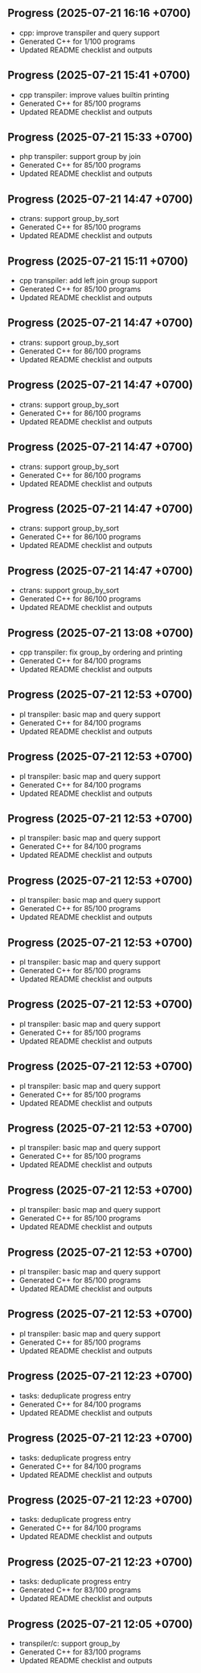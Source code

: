 ## Progress (2025-07-21 16:16 +0700)
- cpp: improve transpiler and query support
- Generated C++ for 1/100 programs
- Updated README checklist and outputs

## Progress (2025-07-21 15:41 +0700)
- cpp transpiler: improve values builtin printing
- Generated C++ for 85/100 programs
- Updated README checklist and outputs

## Progress (2025-07-21 15:33 +0700)
- php transpiler: support group by join
- Generated C++ for 85/100 programs
- Updated README checklist and outputs

## Progress (2025-07-21 14:47 +0700)
- ctrans: support group_by_sort
- Generated C++ for 85/100 programs
- Updated README checklist and outputs

## Progress (2025-07-21 15:11 +0700)
- cpp transpiler: add left join group support
- Generated C++ for 85/100 programs
- Updated README checklist and outputs

## Progress (2025-07-21 14:47 +0700)
- ctrans: support group_by_sort
- Generated C++ for 86/100 programs
- Updated README checklist and outputs

## Progress (2025-07-21 14:47 +0700)
- ctrans: support group_by_sort
- Generated C++ for 86/100 programs
- Updated README checklist and outputs

## Progress (2025-07-21 14:47 +0700)
- ctrans: support group_by_sort
- Generated C++ for 86/100 programs
- Updated README checklist and outputs

## Progress (2025-07-21 14:47 +0700)
- ctrans: support group_by_sort
- Generated C++ for 86/100 programs
- Updated README checklist and outputs

## Progress (2025-07-21 14:47 +0700)
- ctrans: support group_by_sort
- Generated C++ for 86/100 programs
- Updated README checklist and outputs

## Progress (2025-07-21 13:08 +0700)
- cpp transpiler: fix group_by ordering and printing
- Generated C++ for 84/100 programs
- Updated README checklist and outputs

## Progress (2025-07-21 12:53 +0700)
- pl transpiler: basic map and query support
- Generated C++ for 84/100 programs
- Updated README checklist and outputs

## Progress (2025-07-21 12:53 +0700)
- pl transpiler: basic map and query support
- Generated C++ for 84/100 programs
- Updated README checklist and outputs

## Progress (2025-07-21 12:53 +0700)
- pl transpiler: basic map and query support
- Generated C++ for 84/100 programs
- Updated README checklist and outputs

## Progress (2025-07-21 12:53 +0700)
- pl transpiler: basic map and query support
- Generated C++ for 85/100 programs
- Updated README checklist and outputs

## Progress (2025-07-21 12:53 +0700)
- pl transpiler: basic map and query support
- Generated C++ for 85/100 programs
- Updated README checklist and outputs

## Progress (2025-07-21 12:53 +0700)
- pl transpiler: basic map and query support
- Generated C++ for 85/100 programs
- Updated README checklist and outputs

## Progress (2025-07-21 12:53 +0700)
- pl transpiler: basic map and query support
- Generated C++ for 85/100 programs
- Updated README checklist and outputs

## Progress (2025-07-21 12:53 +0700)
- pl transpiler: basic map and query support
- Generated C++ for 85/100 programs
- Updated README checklist and outputs

## Progress (2025-07-21 12:53 +0700)
- pl transpiler: basic map and query support
- Generated C++ for 85/100 programs
- Updated README checklist and outputs

## Progress (2025-07-21 12:53 +0700)
- pl transpiler: basic map and query support
- Generated C++ for 85/100 programs
- Updated README checklist and outputs

## Progress (2025-07-21 12:53 +0700)
- pl transpiler: basic map and query support
- Generated C++ for 85/100 programs
- Updated README checklist and outputs

## Progress (2025-07-21 12:23 +0700)
- tasks: deduplicate progress entry
- Generated C++ for 84/100 programs
- Updated README checklist and outputs

## Progress (2025-07-21 12:23 +0700)
- tasks: deduplicate progress entry
- Generated C++ for 84/100 programs
- Updated README checklist and outputs

## Progress (2025-07-21 12:23 +0700)
- tasks: deduplicate progress entry
- Generated C++ for 84/100 programs
- Updated README checklist and outputs

## Progress (2025-07-21 12:23 +0700)
- tasks: deduplicate progress entry
- Generated C++ for 83/100 programs
- Updated README checklist and outputs

## Progress (2025-07-21 12:05 +0700)
- transpiler/c: support group_by
- Generated C++ for 83/100 programs
- Updated README checklist and outputs
